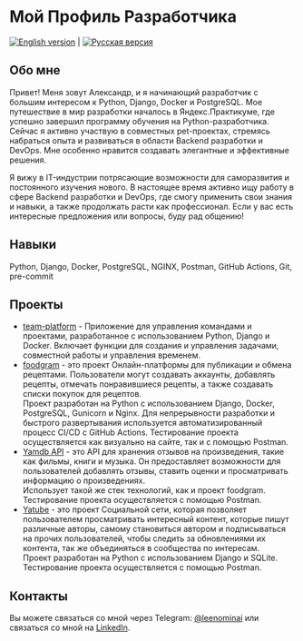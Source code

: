 # Мой Профиль Разработчика

[![English version](https://img.shields.io/badge/English-Read%20Now-blue)](./README.md) | [![Русская версия](https://img.shields.io/badge/%D0%A0%D1%83%D1%81%D1%81%D0%BA%D0%B8%D0%B9-%D0%A7%D0%B8%D1%82%D0%B0%D1%82%D1%8C-brightgreen)](./README.md)

## Обо мне

Привет! Меня зовут Александр, и я начинающий разработчик с большим интересом к Python, Django, Docker и PostgreSQL. Мое путешествие в мир разработки началось в Яндекс.Практикуме, где успешно завершил программу обучения на Python-разработчика. Сейчас я активно участвую в совместных pet-проектах, стремясь набраться опыта и развиваться в области Backend разработки и DevOps. Мне особенно нравится создавать элегантные и эффективные решения.

Я вижу в IT-индустрии потрясающие возможности для саморазвития и постоянного изучения нового. В настоящее время активно ищу работу в сфере Backend разработки и DevOps, где смогу применить свои знания и навыки, а также продолжать расти как профессионал. Если у вас есть интересные предложения или вопросы, буду рад общению!

## Навыки

Python, Django, Docker, PostgreSQL, NGINX, Postman, GitHub Actions, Git, pre-commit

## Проекты

- [team-platform](https://github.com/international-team-management/team-platform) - Приложение для управления командами и проектами, разработанное с использованием Python, Django и Docker. Включает функции для создания и управления задачами, совместной работы и управления временем.
- [foodgram](https://github.com/Leenominai/foodgram-project-react) - это проект Онлайн-платформы для публикации и обмена рецептами. Пользователи могут создавать аккаунты, добавлять рецепты, отмечать понравившиеся рецепты, а также создавать списки покупок для рецептов.
<br>Проект разработан на Python с использованием Django, Docker, PostgreSQL, Gunicorn и Nginx. Для непрерывности разработки и быстрого развертывания используется автоматизированный процесс CI/CD с GitHub Actions. Тестирование проекта осуществляется как визуально на сайте, так и с помощью Postman.
- [Yamdb API](https://github.com/Leenominai/yamdb_final) - это API для хранения отзывов на произведения, такие как фильмы, книги и музыка. Он предоставляет возможности для пользователей добавлять отзывы, ставить оценки и просматривать информацию о произведениях.
<br>Использует такой же стек технологий, как и проект foodgram. Тестирование проекта осуществляется с помощью Postman.
- [Yatube](https://github.com/Leenominai/hw05_final) - это проект Социальной сети, которая позволяет пользователем просматривать интересный контент, которые пишут различные авторы, самому становиться автором и подписываться на прочих пользователей, чтобы следить за обновлениями их контента, так же объединяться в сообщества по интересам.
<br>Проект разработан на Python с использованием Django и SQLite. Тестирование проекта осуществляется с помощью Postman.

## Контакты

Вы можете связаться со мной через Telegram: [@leenominai](https://t.me/leenominai) или связаться со мной на [LinkedIn](https://www.linkedin.com/in/leenominai).

